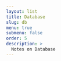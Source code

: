 ```yaml
---
layout: list
title: Database
slug: db
menu: true
submenu: false
order: 5
description: >
  Notes on Database
---
```

